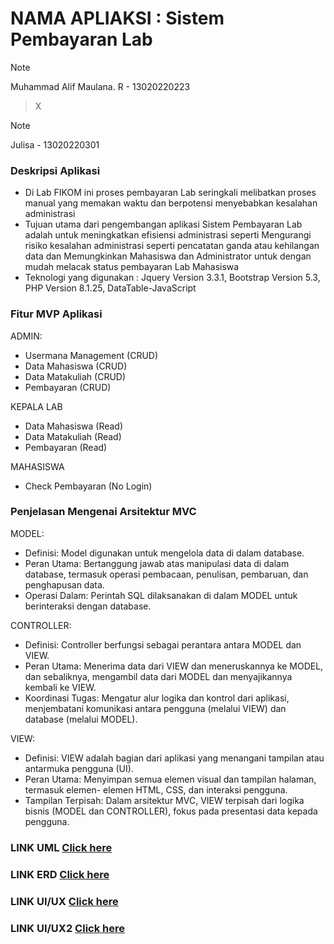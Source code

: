 # NAMA APLIAKSI : Sistem Pembayaran Lab

> [!NOTE]
> Muhammad Alif Maulana. R - 13020220223

>X

>[!NOTE]
> Julisa - 13020220301

### Deskripsi Aplikasi

- Di Lab FIKOM ini proses pembayaran Lab seringkali melibatkan proses manual yang memakan waktu dan berpotensi menyebabkan kesalahan administrasi
- Tujuan utama dari pengembangan aplikasi Sistem Pembayaran Lab adalah untuk meningkatkan efisiensi administrasi seperti Mengurangi risiko kesalahan administrasi seperti pencatatan ganda atau kehilangan data dan Memungkinkan Mahasiswa dan Administrator untuk dengan mudah melacak status pembayaran Lab Mahasiswa
- Teknologi yang digunakan : Jquery Version 3.3.1, Bootstrap Version 5.3, PHP Version 8.1.25, DataTable-JavaScript

### Fitur MVP Aplikasi

ADMIN:

- Usermana Management (CRUD)
- Data Mahasiswa (CRUD)
- Data Matakuliah (CRUD)
- Pembayaran (CRUD)

KEPALA LAB

- Data Mahasiswa (Read)
- Data Matakuliah (Read)
- Pembayaran (Read)

MAHASISWA

- Check Pembayaran (No Login)

### Penjelasan Mengenai Arsitektur MVC

MODEL:

- Definisi: Model digunakan untuk mengelola data di dalam database.
- Peran Utama: Bertanggung jawab atas manipulasi data di dalam database, termasuk operasi pembacaan, penulisan, pembaruan, dan penghapusan data.
- Operasi Dalam: Perintah SQL dilaksanakan di dalam MODEL untuk berinteraksi dengan database.

CONTROLLER:

- Definisi: Controller berfungsi sebagai perantara antara MODEL dan VIEW.
- Peran Utama: Menerima data dari VIEW dan meneruskannya ke MODEL, dan sebaliknya, mengambil data dari MODEL dan menyajikannya kembali ke VIEW.
- Koordinasi Tugas: Mengatur alur logika dan kontrol dari aplikasi, menjembatani komunikasi antara pengguna (melalui VIEW) dan database (melalui MODEL).

VIEW:

- Definisi: VIEW adalah bagian dari aplikasi yang menangani tampilan atau antarmuka pengguna (UI).
- Peran Utama: Menyimpan semua elemen visual dan tampilan halaman, termasuk elemen- elemen HTML, CSS, dan interaksi pengguna.
- Tampilan Terpisah: Dalam arsitektur MVC, VIEW terpisah dari logika bisnis (MODEL dan CONTROLLER), fokus pada presentasi data kepada pengguna.

### LINK UML [Click here](https://drive.google.com/file/d/1oZJAlSevl2vS8HRyW5iT2X2f_qsOHhR-/view?usp=sharing)

### LINK ERD [Click here](https://drive.google.com/file/d/1TszEDZ2CYDFKmu5Jd7MLFWSd6ZHzXte4/view?usp=sharing)

### LINK UI/UX [Click here](https://www.figma.com/file/zw47oWnf2mJPOIEQ2ReHJF/SIPEMLA?type=design&t=6oC3R2qf856RMBFp-6)

### LINK UI/UX2 [Click here](https://www.figma.com/design/bpMukOhEQFt0PQrX8LggRk/SIMPELA_2?node-id=0-1&t=2xABR426Qqf77VZX-1)



